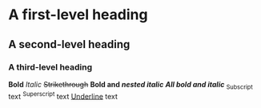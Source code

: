 # A first-level heading
## A second-level heading
### A third-level heading
**Bold**
_Italic_
~~Strikethrough~~
**Bold and _nested italic_**
***All bold and italic***
<sub>Subscript</sub> text
<sup>Superscript</sup> text
<ins>Underline</ins> text

